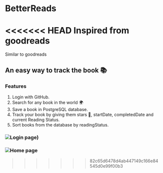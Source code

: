 # BetterReads
<<<<<<< HEAD
Inspired from goodreads
=======
Similar to goodreads
## An easy way to track the book 📚 
### Features
 1. Login with GitHub.
 2. Search for any book in the world 🌍
 3. Save a book in PostgreSQL database.
 4. Track your book by giving them stars 🌟, startDate, completedDate and current Reading Status.
 5. Sort books from the database by readingStatus.

### ![Login page)](https://user-images.githubusercontent.com/81359755/171620813-42419428-f652-4709-aef0-db2e27b1a05c.png)
### ![Home page](https://user-images.githubusercontent.com/81359755/171620927-b42e7fec-f934-4150-ad71-0ebc382e3300.png)

>>>>>>> 82c65d6478d4ab447149c166e84545d0e99f00b3

